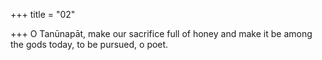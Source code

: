 +++
title = "02"

+++
O Tanūnapāt, make our sacrifice full of honey and make it be among  the gods
today, to be pursued, o poet. 